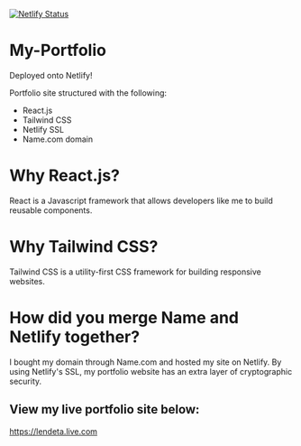 [![Netlify Status](https://api.netlify.com/api/v1/badges/799b0334-0dc0-4f95-bc9c-dab9ce4517da/deploy-status)](https://app.netlify.com/sites/shirlen-d/deploys)

# My-Portfolio

Deployed onto Netlify!

Portfolio site structured with the following:

- React.js
- Tailwind CSS
- Netlify SSL
- Name.com domain

# Why React.js?

React is a Javascript framework that allows developers like me to build reusable components.

# Why Tailwind CSS?

Tailwind CSS is a utility-first CSS framework for building responsive websites.

# How did you merge Name and Netlify together?

I bought my domain through Name.com and hosted my site on Netlify. By using Netlify's SSL, my portfolio website has an extra layer of cryptographic security.

## View my live portfolio site below:

https://lendeta.live.com
